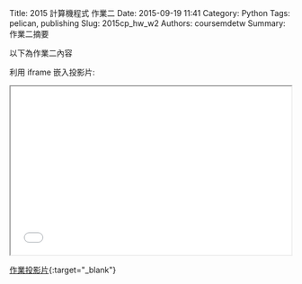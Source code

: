 Title: 2015 計算機程式 作業二
Date: 2015-09-19 11:41
Category: Python
Tags: pelican, publishing
Slug: 2015cp_hw_w2
Authors: coursemdetw
Summary: 作業二摘要

以下為作業二內容

利用 iframe 嵌入投影片:

<iframe src="40423221_cp_w2_p.html" width="500" height="300"></iframe>

[作業投影片](40423221_cp_w2_p.html){:target="_blank"}